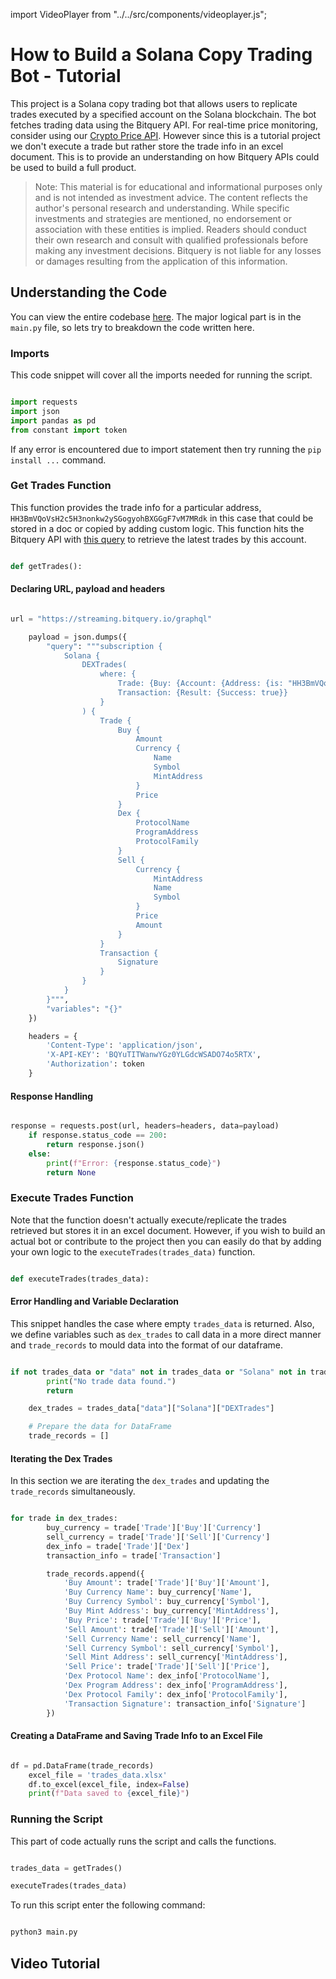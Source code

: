 import VideoPlayer from "../../src/components/videoplayer.js";

# How to Build a Solana Copy Trading Bot - Tutorial

This project is a Solana copy trading bot that allows users to replicate trades executed by a specified account on the Solana blockchain. The bot fetches trading data using the Bitquery API. For real-time price monitoring, consider using our [Crypto Price API](https://docs.bitquery.io/docs/trading/crypto-price-api/introduction/). However since this is a tutorial project we don't execute a trade but rather store the trade info in an excel document. This is to provide an understanding on how Bitquery APIs could be used to build a full product.

> Note: This material is for educational and informational purposes only and is not intended as investment advice. The content reflects the author's personal research and understanding. While specific investments and strategies are mentioned, no endorsement or association with these entities is implied. Readers should conduct their own research and consult with qualified professionals before making any investment decisions. Bitquery is not liable for any losses or damages resulting from the application of this information.

## Understanding the Code

You can view the entire codebase [here](https://github.com/Kshitij0O7/copy-trading-bot/tree/main). The major logical part is in the `main.py` file, so lets try to breakdown the code written here.

### Imports

This code snippet will cover all the imports needed for running the script.

```python

import requests
import json
import pandas as pd
from constant import token

```

If any error is encountered due to import statement then try running the `pip install ...` command.

### Get Trades Function

This function provides the trade info for a particular address, `HH3BmVQoVsH2c5H3nonkw2ySGogyohBXGGgF7vM7MRdk` in this case that could be stored in a doc or copied by adding custom logic. This function hits the Bitquery API with [this query](https://ide.bitquery.io/Get-Trade-Activities_1) to retrieve the latest trades by this account.

```python

def getTrades():

```

#### Declaring URL, payload and headers

```python

url = "https://streaming.bitquery.io/graphql"

    payload = json.dumps({
        "query": """subscription {
            Solana {
                DEXTrades(
                    where: {
                        Trade: {Buy: {Account: {Address: {is: "HH3BmVQoVsH2c5H3nonkw2ySGogyohBXGGgF7vM7MRdk"}}}},
                        Transaction: {Result: {Success: true}}
                    }
                ) {
                    Trade {
                        Buy {
                            Amount
                            Currency {
                                Name
                                Symbol
                                MintAddress
                            }
                            Price
                        }
                        Dex {
                            ProtocolName
                            ProgramAddress
                            ProtocolFamily
                        }
                        Sell {
                            Currency {
                                MintAddress
                                Name
                                Symbol
                            }
                            Price
                            Amount
                        }
                    }
                    Transaction {
                        Signature
                    }
                }
            }
        }""",
        "variables": "{}"
    })

    headers = {
        'Content-Type': 'application/json',
        'X-API-KEY': 'BQYuTITWanwYGz0YLGdcWSADO74o5RTX',
        'Authorization': token
    }


```

#### Response Handling

```python

response = requests.post(url, headers=headers, data=payload)
    if response.status_code == 200:
        return response.json()
    else:
        print(f"Error: {response.status_code}")
        return None

```

### Execute Trades Function

Note that the function doesn't actually execute/replicate the trades retrieved but stores it in an excel document. However, if you wish to build an actual bot or contribute to the project then you can easily do that by adding your own logic to the `executeTrades(trades_data)` function.

```python

def executeTrades(trades_data):

```

#### Error Handling and Variable Declaration

This snippet handles the case where empty `trades_data` is returned. Also, we define variables such as `dex_trades` to call data in a more direct manner and `trade_records` to mould data into the format of our dataframe.

```python

if not trades_data or "data" not in trades_data or "Solana" not in trades_data["data"]:
        print("No trade data found.")
        return

    dex_trades = trades_data["data"]["Solana"]["DEXTrades"]

    # Prepare the data for DataFrame
    trade_records = []

```

#### Iterating the Dex Trades

In this section we are iterating the `dex_trades` and updating the `trade_records` simultaneously.

```python

for trade in dex_trades:
        buy_currency = trade['Trade']['Buy']['Currency']
        sell_currency = trade['Trade']['Sell']['Currency']
        dex_info = trade['Trade']['Dex']
        transaction_info = trade['Transaction']

        trade_records.append({
            'Buy Amount': trade['Trade']['Buy']['Amount'],
            'Buy Currency Name': buy_currency['Name'],
            'Buy Currency Symbol': buy_currency['Symbol'],
            'Buy Mint Address': buy_currency['MintAddress'],
            'Buy Price': trade['Trade']['Buy']['Price'],
            'Sell Amount': trade['Trade']['Sell']['Amount'],
            'Sell Currency Name': sell_currency['Name'],
            'Sell Currency Symbol': sell_currency['Symbol'],
            'Sell Mint Address': sell_currency['MintAddress'],
            'Sell Price': trade['Trade']['Sell']['Price'],
            'Dex Protocol Name': dex_info['ProtocolName'],
            'Dex Program Address': dex_info['ProgramAddress'],
            'Dex Protocol Family': dex_info['ProtocolFamily'],
            'Transaction Signature': transaction_info['Signature']
        })

```

#### Creating a DataFrame and Saving Trade Info to an Excel File

```python

df = pd.DataFrame(trade_records)
    excel_file = 'trades_data.xlsx'
    df.to_excel(excel_file, index=False)
    print(f"Data saved to {excel_file}")

```

### Running the Script

This part of code actually runs the script and calls the functions.

```python

trades_data = getTrades()

executeTrades(trades_data)

```

To run this script enter the following command:

```bash

python3 main.py

```

## Video Tutorial

<VideoPlayer url="https://www.youtube.com/watch?v=TEuwTkRpkYI" />
